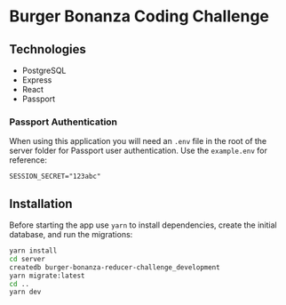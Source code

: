 # Burger Bonanza Coding Challenge

## Technologies

- PostgreSQL
- Express
- React
- Passport

### Passport Authentication

When using this application you will need an `.env` file in the root of the server folder for Passport user authentication. Use the `example.env` for reference:

```env
SESSION_SECRET="123abc"
```

## Installation

Before starting the app use `yarn` to install dependencies, create the initial database, and run the migrations:

```sh
yarn install
cd server
createdb burger-bonanza-reducer-challenge_development
yarn migrate:latest
cd ..
yarn dev
```
